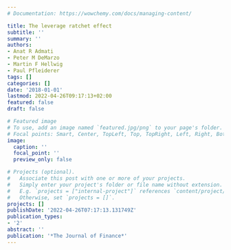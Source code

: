 ```yaml
---
# Documentation: https://wowchemy.com/docs/managing-content/

title: The leverage ratchet effect
subtitle: ''
summary: ''
authors:
- Anat R Admati
- Peter M DeMarzo
- Martin F Hellwig
- Paul Pfleiderer
tags: []
categories: []
date: '2018-01-01'
lastmod: 2022-04-26T09:17:13+02:00
featured: false
draft: false

# Featured image
# To use, add an image named `featured.jpg/png` to your page's folder.
# Focal points: Smart, Center, TopLeft, Top, TopRight, Left, Right, BottomLeft, Bottom, BottomRight.
image:
  caption: ''
  focal_point: ''
  preview_only: false

# Projects (optional).
#   Associate this post with one or more of your projects.
#   Simply enter your project's folder or file name without extension.
#   E.g. `projects = ["internal-project"]` references `content/project/deep-learning/index.md`.
#   Otherwise, set `projects = []`.
projects: []
publishDate: '2022-04-26T07:17:13.131749Z'
publication_types:
- '2'
abstract: ''
publication: '*The Journal of Finance*'
---
```

